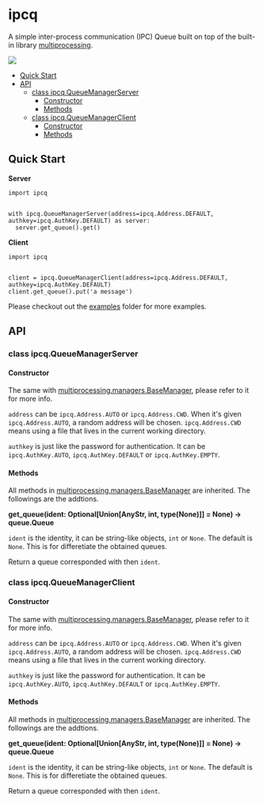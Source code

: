 # ipcq

A simple inter-process communication (IPC) Queue built on top of the built-in library [multiprocessing](https://docs.python.org/3/library/multiprocessing.html).

![](examples/showcase.gif)

* [Quick Start](#quick-start)
* [API](#api)
  + [class ipcq.QueueManagerServer](#class-ipcqqueuemanagerserver)
    - [Constructor](#constructor)
    - [Methods](#methods)
  + [class ipcq.QueueManagerClient](#class-ipcqqueuemanagerclient)
    - [Constructor](#constructor-1)
    - [Methods](#methods-1)

## Quick Start

**Server**

```
import ipcq


with ipcq.QueueManagerServer(address=ipcq.Address.DEFAULT, authkey=ipcq.AuthKey.DEFAULT) as server:
  server.get_queue().get()
```

**Client**

```
import ipcq


client = ipcq.QueueManagerClient(address=ipcq.Address.DEFAULT, authkey=ipcq.AuthKey.DEFAULT)
client.get_queue().put('a message')
```

Please checkout out the [examples](examples) folder for more examples.

## API

### class ipcq.QueueManagerServer

#### Constructor

The same with [multiprocessing.managers.BaseManager](https://docs.python.org/3/library/multiprocessing.html#multiprocessing.managers.BaseManager), please refer to it for more info.

`address` can be `ipcq.Address.AUTO` or `ipcq.Address.CWD`. When it's given `ipcq.Address.AUTO`, a random address will be chosen.
`ipcq.Address.CWD` means using a file that lives in the current working directory.

`authkey` is just like the password for authentication. It can be `ipcq.AuthKey.AUTO`, `ipcq.AuthKey.DEFAULT` or `ipcq.AuthKey.EMPTY`.

#### Methods

All methods in [multiprocessing.managers.BaseManager](https://docs.python.org/3/library/multiprocessing.html#multiprocessing.managers.BaseManager) are inherited.
The followings are the addtions.

**get_queue(ident: Optional[Union[AnyStr, int, type(None)]] = None) -> queue.Queue**

`ident` is the identity, it can be string-like objects, `int` or `None`. The default is `None`. This is for differetiate the obtained queues.

Return a queue corresponded with then `ident`.

### class ipcq.QueueManagerClient

#### Constructor

The same with [multiprocessing.managers.BaseManager](https://docs.python.org/3/library/multiprocessing.html#multiprocessing.managers.BaseManager), please refer to it for more info.

`address` can be `ipcq.Address.AUTO` or `ipcq.Address.CWD`. When it's given `ipcq.Address.AUTO`, a random address will be chosen.
`ipcq.Address.CWD` means using a file that lives in the current working directory.

`authkey` is just like the password for authentication. It can be `ipcq.AuthKey.AUTO`, `ipcq.AuthKey.DEFAULT` or `ipcq.AuthKey.EMPTY`.

#### Methods

All methods in [multiprocessing.managers.BaseManager](https://docs.python.org/3/library/multiprocessing.html#multiprocessing.managers.BaseManager) are inherited.
The followings are the addtions.

**get_queue(ident: Optional[Union[AnyStr, int, type(None)]] = None) -> queue.Queue**

`ident` is the identity, it can be string-like objects, `int` or `None`. The default is `None`. This is for differetiate the obtained queues.

Return a queue corresponded with then `ident`.
